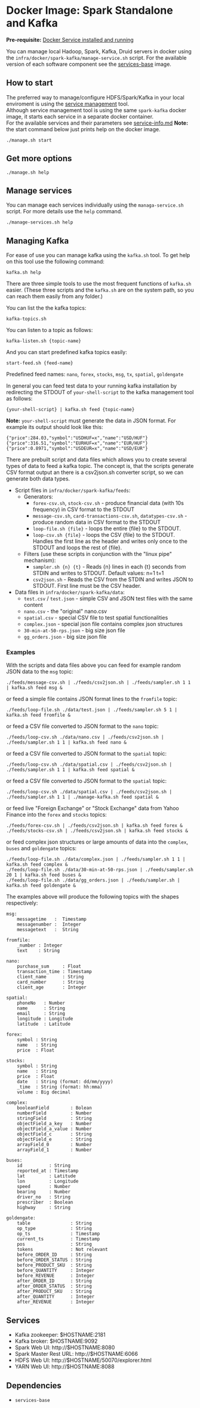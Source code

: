 # Docker Image: Spark Standalone and Kafka 

**Pre-requisite:** [Docker Service installed and running](../README.md)

You can manage local Hadoop, Spark, Kafka, Druid servers in docker using the `infra/docker/spark-kafka/manage-service.sh` script.
For the available version of each software component see the [services-base](../services-base/README.md) image.

## How to start

The preferred way to manage/configure HDFS/Spark/Kafka in your local enviroment is using the [service management](../../hosted/README.md) tool.  
Although service management tool is using the same `spark-kafka` docker image, it starts each service in a separate docker container.  
For the available services and their parameters see [service-info.md](./service-info.md)
**Note:** the start command below just prints help on the docker image.

	./manage.sh start

## Get more options
 
	./manage.sh help

## Manage services

You can manage each services individually using the `managa-service.sh` script. 
For more details use the `help` command.

	./manage-services.sh help
     

## Managing Kafka 

For ease of use you can manage kafka using the `kafka.sh` tool. To get help on this tool use the following command:

    kafka.sh help

There are three simple tools to use the most frequent functions of `kafka.sh` easier. (These three scripts and the `kafka.sh` are on the system path, so you can reach them easily from any folder.)

You can list the the kafka topics:

    kafka-topics.sh

You can listen to a topic as follows:

    kafka-listen.sh {topic-name}

And you can start predefined kafka topics easily:

    start-feed.sh {feed-name}

Predefined feed names: `nano`, `forex`, `stocks`, `msg`, `tx`, `spatial`, `goldengate`

In general you can feed test data to your running kafka installation by redirecting the STDOUT of `your-shell-script` to the kafka management tool as follows:

    {your-shell-script} | kafka.sh feed {topic-name} 

**Note:** `your-shell-script` must generate the data in JSON format. For example its output should look like this:

    {"price":284.03,"symbol":"USDHUF=x","name":"USD/HUF"}
    {"price":316.51,"symbol":"EURHUF=x","name":"EUR/HUF"}
    {"price":0.8971,"symbol":"USDEUR=x","name":"USD/EUR"}

There are prebuilt script and data files which allows you to create several types of data to feed a kafka topic. 
The concept is, that the scripts generate CSV format output an there is a 
csv2json.sh converter script, so we can generate both data types.

* Script files in `infra/docker/spark-kafka/feeds`:
    * Generators:
        * `forex-csv.sh`, `stock-csv.sh` - produce financial data (with 10s frequency) in CSV format to the STDOUT
        * `message-csv.sh`, `card-transactions-csv.sh`, `datatypes-csv.sh` - produce random data in CSV format to the STDOUT
        * `loop-file.sh {file}` - loops the entire {file} to the STDOUT.  
        * `loop-csv.sh {file}`  - loops the CSV {file} to the STDOUT. Handles the first line as the header and writes only once to the STDOUT and loops the rest of {file}.    
    * Filters (use these scripts in conjunction with the "linux pipe" mechanism):
        * `sampler.sh {n} {t}` - Reads {n} lines in each {t} seconds from STDIN and writes to STDOUT. Default values: n=1 t=1
        * `csv2json.sh` - Reads the CSV from the STDIN and writes JSON to STDOUT. First line must be the CSV header.
* Data files in `infra/docker/spark-kafka/data`:
    * `test.csv` / `test.json` - simple CSV and JSON test files with the same content
    * `nano.csv` - the "original" nano.csv
    * `spatial.csv` - special CSV file to test spatial functionalities
    * `complex.json` - special json file contains complex json structures
    * `30-min-at-50-rps.json` - big size json file
    * `gg_orders.json` - big size json file

### Examples

With the scripts and data files above you can feed for example random JSON data to the `msg` topic:

    ./feeds/message-csv.sh | ./feeds/csv2json.sh | ./feeds/sampler.sh 1 1 | kafka.sh feed msg &
	
or feed a simple file contains JSON format lines to the `fromfile` topic:

    ./feeds/loop-file.sh ./data/test.json | ./feeds/sampler.sh 5 1 | kafka.sh feed fromfile &

or feed a CSV file converted to JSON format to the `nano` topic:

    ./feeds/loop-csv.sh ./data/nano.csv | ./feeds/csv2json.sh | ./feeds/sampler.sh 1 1 | kafka.sh feed nano &

or feed a CSV file converted to JSON format to the `spatial` topic:

    ./feeds/loop-csv.sh ./data/spatial.csv | ./feeds/csv2json.sh | ./feeds/sampler.sh 1 1 | kafka.sh feed spatial &

or feed a CSV file converted to JSON format to the `spatial` topic:

    ./feeds/loop-csv.sh ./data/spatial.csv | ./feeds/csv2json.sh | ./feeds/sampler.sh 1 1 | ./manage-kafka.sh feed spatial &

or feed live "Foreign Exchange" or "Stock Exchange" data from Yahoo Finance into the `forex` and `stocks` topics: 

    ./feeds/forex-csv.sh | ./feeds/csv2json.sh | kafka.sh feed forex &    
    ./feeds/stocks-csv.sh | ./feeds/csv2json.sh | kafka.sh feed stocks &

or feed complex json structures or large amounts of data into the `complex`, `buses` and `goldengate` topics:

    ./feeds/loop-file.sh ./data/complex.json | ./feeds/sampler.sh 1 1 | kafka.sh feed complex &    
    ./feeds/loop-file.sh ./data/30-min-at-50-rps.json | ./feeds/sampler.sh 20 1 | kafka.sh feed buses &    
    ./feeds/loop-file.sh ./data/gg_orders.json | ./feeds/sampler.sh | kafka.sh feed goldengate &    

The examples above will produce the following topics with the shapes respectively:

    msg: 
        messagetime   :  Timestamp
        messagenumber :  Integer
        messagetext   :  String

    fromfile:
        _number : Integer
        text    : String
   
    nano:
        purchase_sum     : Float
        transaction_time : Timestamp
        client_name      : String
        card_number      : String
        client_age       : Integer

    spatial:
        phoneNo   : Number
        name      : String
        email     : String
        longitude : Longitude
        latitude  : Latitude

    forex:
        symbol : String
        name   : String
        price  : Float
    
    stocks:
        symbol : String
        name   : String
        price  : Float
        date   : String (format: dd/mm/yyyy)
        _time  : String (format: hh:mma)                      
        volume : Big decimal

    complex:
        booleanField        : Bolean
        numberField         : Number
        stringField         : String
        objectField_a_key   : Number
        objectField_a_value : Number
        objectField_c       : String
        objectField_e       : String
        arrayField_0        : Number
        arrayField_1        : Number

    buses:
        id          : String
        reported_at : Timestamp
        lat         : Latitude
        lon         : Longitude
        speed       : Number
        bearing     : Number
        driver_no   : String
        prescriber  : Boolean
        highway     : String

    goldengate:
        table               : String
        op_type             : String
        op_ts               : Timestamp
        current_ts          : Timestamp
        pos                 : String
        tokens              : Not relevant
        before_ORDER_ID     : String
        before_ORDER_STATUS : String
        before_PRODUCT_SKU  : String
        before_QUANTITY     : Integer
        before_REVENUE      : Integer
        after_ORDER_ID      : String
        after_ORDER_STATUS  : String
        after_PRODUCT_SKU   : String
        after_QUANTITY      : Integer
        after_REVENUE       : Integer

## Services

* Kafka zookeeper: $HOSTNAME:2181
* Kafka broker: $HOSTNAME:9092
* Spark Web UI: http://$HOSTNAME:8080
* Spark Master Rest URL: http://$HOSTNAME:6066
* HDFS Web UI: http://$HOSTNAME/50070/explorer.html
* YARN Web UI: http://$HOSTNAME:8088

## Dependencies

* `services-base`  

